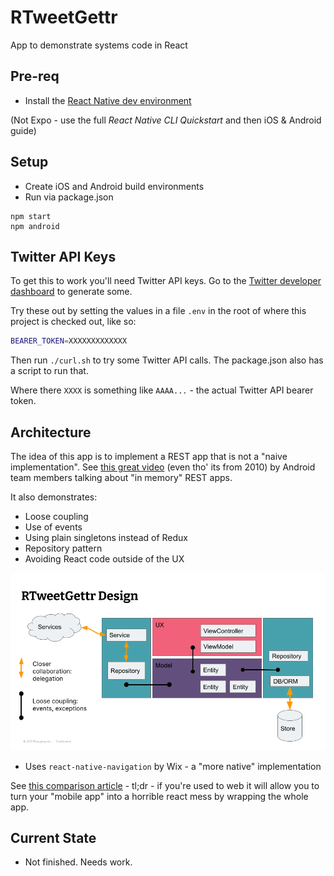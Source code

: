 # RTweetGettr

App to demonstrate systems code in React

## Pre-req

* Install the [React Native dev environment](https://reactnative.dev/docs/environment-setup)

(Not Expo - use the full _React Native CLI Quickstart_ and then iOS & Android guide)

## Setup

* Create iOS and Android build environments
* Run via package.json

```
npm start
npm android
```

## Twitter API Keys

To get this to work you'll need Twitter API keys. Go to the [Twitter developer dashboard](https://developer.twitter.com/en/portal/dashboard) to generate some.

Try these out by setting the values in a file `.env` in the root of where this project is checked out, like so:

```bash
BEARER_TOKEN=XXXXXXXXXXXXX
```

Then run `./curl.sh` to try some Twitter API calls. The package.json also has a script to run that.

Where there `XXXX` is something like `AAAA...` - the actual Twitter API bearer token. 

## Architecture

The idea of this app is to implement a REST app that is not a "naive implementation".  See [this 
great video](https://www.youtube.com/watch?v=xHXn3Kg2IQE&t=457s) (even tho' its from 2010) by Android team members talking about "in memory" REST apps.

It also demonstrates:

* Loose coupling
* Use of events
* Using plain singletons instead of Redux
* Repository pattern
* Avoiding React code outside of the UX

![RTweetGettr Architecture](rtweetgettr-design.png)

* Uses `react-native-navigation` by Wix - a "more native" implementation 

See [this comparison article](https://blog.logrocket.com/react-navigation-vs-react-native-navigation/) - tl;dr - if you're used to web it will allow you to turn your "mobile app" into a horrible react mess by wrapping the whole app.

## Current State

* Not finished.  Needs work.
